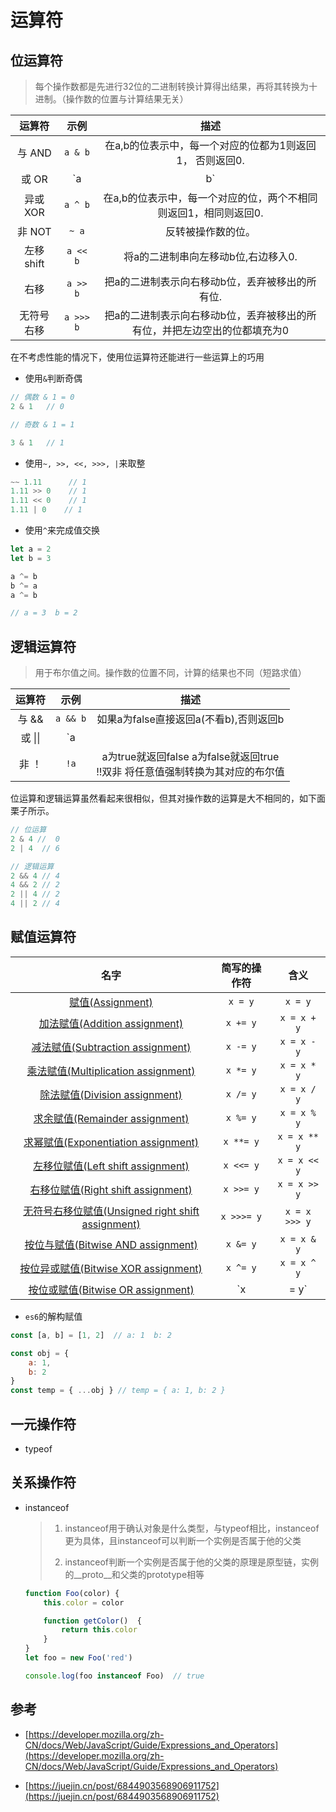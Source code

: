 # 运算符

## 位运算符

> 每个操作数都是先进行32位的二进制转换计算得出结果，再将其转换为十进制。（操作数的位置与计算结果无关）

|   运算符   |   示例    |                             描述                             |
| :--------: | :-------: | :----------------------------------------------------------: |
|  与  AND   |  `a & b`  |   在a,b的位表示中，每一个对应的位都为1则返回1， 否则返回0.   |
|   或 OR    |  `a | b`  | 在a,b的位表示中，每一个对应的位，只要有一个为1则返回1， 否则返回0. |
|  异或 XOR  |  `a ^ b`  | 在a,b的位表示中，每一个对应的位，两个不相同则返回1，相同则返回0. |
|   非 NOT   |   `~ a`   |                      反转被操作数的位。                      |
| 左移 shift | `a << b`  |             将a的二进制串向左移动b位,右边移入0.              |
|    右移    | `a >> b`  |       把a的二进制表示向右移动b位，丢弃被移出的所有位.        |
| 无符号右移 | `a >>> b` | 把a的二进制表示向右移动b位，丢弃被移出的所有位，并把左边空出的位都填充为0 |

在不考虑性能的情况下，使用位运算符还能进行一些运算上的巧用

- 使用`&`判断奇偶

```js
// 偶数 & 1 = 0
2 & 1   // 0

// 奇数 & 1 = 1

3 & 1   // 1
```

- 使用`~, >>, <<, >>>, |`来取整

```js
~~ 1.11      // 1
1.11 >> 0    // 1
1.11 << 0    // 1
1.11 | 0    // 1
```

- 使用`^`来完成值交换

```js
let a = 2
let b = 3

a ^= b
b ^= a
a ^= b

// a = 3  b = 2
```



## 逻辑运算符

> 用于布尔值之间。操作数的位置不同，计算的结果也不同（短路求值）

| 运算符  |   示例   |                             描述                             |
| :-----: | :------: | :----------------------------------------------------------: |
| 与  &&  | `a && b` |            如果a为false直接返回a(不看b),否则返回b            |
| 或 \|\| | `a || b` |                如果a为true则返回a，否则返回b                 |
|  非 ！  |   `!a`   | a为true就返回false  a为false就返回true<br />!!双非 将任意值强制转换为其对应的布尔值 |

位运算和逻辑运算虽然看起来很相似，但其对操作数的运算是大不相同的，如下面栗子所示。

```js
// 位运算
2 & 4 //  0
2 | 4  // 6

// 逻辑运算
2 && 4 // 4
4 && 2 // 2
2 || 4 // 2
4 || 2 // 4
```

## 赋值运算符

|                             名字                             | 简写的操作符 |     含义      |
| :----------------------------------------------------------: | :----------: | :-----------: |
| [赋值(Assignment)](https://developer.mozilla.org/en-US/docs/Web/JavaScript/Reference/Operators/Assignment_Operators#Assignment) |   `x = y`    |    `x = y`    |
| [加法赋值(Addition assignment)](https://developer.mozilla.org/en-US/docs/Web/JavaScript/Reference/Operators/Assignment_Operators#Addition_assignment) |   `x += y`   |  `x = x + y`  |
| [减法赋值(Subtraction assignment)](https://developer.mozilla.org/en-US/docs/Web/JavaScript/Reference/Operators/Assignment_Operators#Subtraction_assignment) |   `x -= y`   |  `x = x - y`  |
| [乘法赋值(Multiplication assignment)](https://developer.mozilla.org/en-US/docs/Web/JavaScript/Reference/Operators/Assignment_Operators#Multiplication_assignment) |   `x *= y`   |  `x = x * y`  |
| [除法赋值(Division assignment)](https://developer.mozilla.org/en-US/docs/Web/JavaScript/Reference/Operators/Assignment_Operators#Division_assignment) |   `x /= y`   |  `x = x / y`  |
| [求余赋值(Remainder assignment)](https://developer.mozilla.org/en-US/docs/Web/JavaScript/Reference/Operators/Assignment_Operators#Remainder_assignment) |   `x %= y`   |  `x = x % y`  |
| [求幂赋值(Exponentiation assignment)](https://developer.mozilla.org/en-US/docs/Web/JavaScript/Reference/Operators/Assignment_Operators#Exponentiation_assignment) |  `x **= y`   | `x = x ** y`  |
| [左移位赋值(Left shift assignment)](https://developer.mozilla.org/en-US/docs/Web/JavaScript/Reference/Operators/Assignment_Operators#Left_shift_assignment) |  `x <<= y`   | `x = x << y`  |
| [右移位赋值(Right shift assignment)](https://developer.mozilla.org/en-US/docs/Web/JavaScript/Reference/Operators/Assignment_Operators#Right_shift_assignment) |  `x >>= y`   | `x = x >> y`  |
| [无符号右移位赋值(Unsigned right shift assignment)](https://developer.mozilla.org/en-US/docs/Web/JavaScript/Reference/Operators/Assignment_Operators#Unsigned_right_shift_assignment) |  `x >>>= y`  | `x = x >>> y` |
| [按位与赋值(Bitwise AND assignment)](https://developer.mozilla.org/en-US/docs/Web/JavaScript/Reference/Operators/Assignment_Operators#Bitwise_AND_assignment) |   `x &= y`   |  `x = x & y`  |
| [按位异或赋值(Bitwise XOR assignment)](https://developer.mozilla.org/en-US/docs/Web/JavaScript/Reference/Operators/Assignment_Operators#Bitwise_XOR_assignment) |   `x ^= y`   |  `x = x ^ y`  |
| [按位或赋值(Bitwise OR assignment)](https://developer.mozilla.org/en-US/docs/Web/JavaScript/Reference/Operators/Assignment_Operators#Bitwise_OR_assignment) |   `x |= y`   |  `x = x | y`  |

- `es6`的解构赋值

```js
const [a, b] = [1, 2]  // a: 1  b: 2

const obj = {
    a: 1,
    b: 2
}
const temp = { ...obj } // temp = { a: 1, b: 2 }
```

## 一元操作符

- typeof

## 关系操作符

- instanceof

  > 1. instanceof用于确认对象是什么类型，与typeof相比，instanceof更为具体，且instanceof可以判断一个实例是否属于他的父类
  >
  > 2. instanceof判断一个实例是否属于他的父类的原理是原型链，实例的__proto__和父类的prototype相等

    ```js
    function Foo(color) {
        this.color = color

        function getColor()  {
            return this.color
        }
    }
    let foo = new Foo('red')

    console.log(foo instanceof Foo)  // true
    ```




## 参考

- [https://developer.mozilla.org/zh-CN/docs/Web/JavaScript/Guide/Expressions_and_Operators](https://developer.mozilla.org/zh-CN/docs/Web/JavaScript/Guide/Expressions_and_Operators)

- [https://juejin.cn/post/6844903568906911752](https://juejin.cn/post/6844903568906911752)